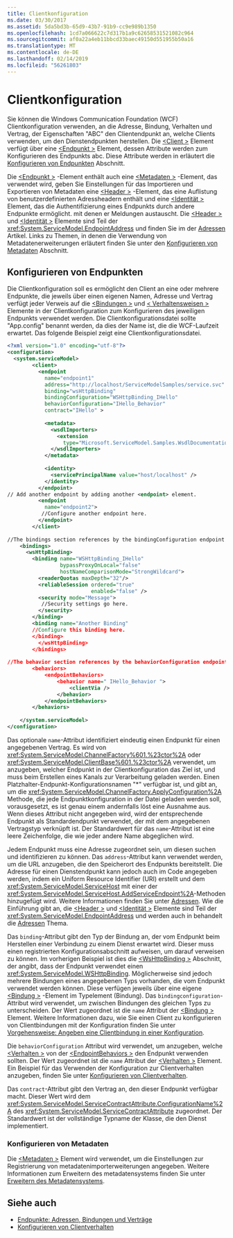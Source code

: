 ```yaml
---
title: Clientkonfiguration
ms.date: 03/30/2017
ms.assetid: 5da5bd3b-65d9-43b7-91b9-cc9e989b1350
ms.openlocfilehash: 1cd7a066622c7d317b1a9c62658531521082c964
ms.sourcegitcommit: af0a22a4eb11bbcd33baec49150d551955b50a16
ms.translationtype: MT
ms.contentlocale: de-DE
ms.lasthandoff: 02/14/2019
ms.locfileid: "56261803"
---
```

# <a name="client-configuration"></a>Clientkonfiguration
Sie können die Windows Communication Foundation (WCF) Clientkonfiguration verwenden, an die Adresse, Bindung, Verhalten und Vertrag, der Eigenschaften "ABC" den Clientendpunkt an, welche Clients verwenden, um den Dienstendpunkten herstellen. Die [ \<Client >](../../configure-apps/file-schema/wcf/client.md) Element verfügt über eine [ \<Endpunkt >](../../configure-apps/file-schema/wcf/endpoint-of-client.md) Element, dessen Attribute werden zum Konfigurieren des Endpunkts abc. Diese Attribute werden in erläutert die [Konfigurieren von Endpunkten](#configuring-endpoints) Abschnitt.  
  
 Die [ \<Endpunkt >](../../configure-apps/file-schema/wcf/endpoint-of-client.md) -Element enthält auch eine [ \<Metadaten >](../../configure-apps/file-schema/wcf/metadata.md) -Element, das verwendet wird, geben Sie Einstellungen für das Importieren und Exportieren von Metadaten eine [ \<Header >](../../configure-apps/file-schema/wcf/headers.md) -Element, das eine Auflistung von benutzerdefinierten Adressheadern enthält und eine [ \<Identität >](../../configure-apps/file-schema/wcf/identity.md) Element, das die Authentifizierung eines Endpunkts durch andere Endpunkte ermöglicht. mit denen er Meldungen austauscht. Die [ \<Header >](../../configure-apps/file-schema/wcf/headers.md) und [ \<Identität >](../../configure-apps/file-schema/wcf/identity.md) Elemente sind Teil der <xref:System.ServiceModel.EndpointAddress> und finden Sie im der [Adressen](../../wcf/feature-details/endpoint-addresses.md) Artikel. Links zu Themen, in denen die Verwendung von Metadatenerweiterungen erläutert finden Sie unter den [Konfigurieren von Metadaten](#configuring-metadata) Abschnitt.  
  
## <a name="configuring-endpoints"></a>Konfigurieren von Endpunkten  
 Die Clientkonfiguration soll es ermöglicht den Client an eine oder mehrere Endpunkte, die jeweils über einen eigenen Namen, Adresse und Vertrag verfügt jeder Verweis auf die [ \<Bindungen >](../../../../docs/framework/configure-apps/file-schema/wcf/bindings.md) und [ \< Verhaltensweisen >](../../../../docs/framework/configure-apps/file-schema/wcf/behaviors.md) Elemente in der Clientkonfiguration zum Konfigurieren des jeweiligen Endpunkts verwendet werden. Die Clientkonfigurationsdatei sollte "App.config" benannt werden, da dies der Name ist, die die WCF-Laufzeit erwartet. Das folgende Beispiel zeigt eine Clientkonfigurationsdatei.  
  
```xml  
<?xml version="1.0" encoding="utf-8"?>  
<configuration>  
  <system.serviceModel>  
        <client>  
          <endpoint  
            name="endpoint1"  
            address="http://localhost/ServiceModelSamples/service.svc"  
            binding="wsHttpBinding"  
            bindingConfiguration="WSHttpBinding_IHello"  
            behaviorConfiguration="IHello_Behavior"  
            contract="IHello" >  
  
            <metadata>  
              <wsdlImporters>  
                <extension  
                  type="Microsoft.ServiceModel.Samples.WsdlDocumentationImporter, WsdlDocumentation"/>  
              </wsdlImporters>  
            </metadata>  
  
            <identity>  
              <servicePrincipalName value="host/localhost" />  
            </identity>  
          </endpoint>  
// Add another endpoint by adding another <endpoint> element.  
          <endpoint  
            name="endpoint2">  
           //Configure another endpoint here.  
          </endpoint>  
        </client>  
  
//The bindings section references by the bindingConfiguration endpoint attribute.  
    <bindings>  
      <wsHttpBinding>  
        <binding name="WSHttpBinding_IHello"   
                 bypassProxyOnLocal="false"   
                 hostNameComparisonMode="StrongWildcard">  
          <readerQuotas maxDepth="32"/>  
          <reliableSession ordered="true"   
                           enabled="false" />  
          <security mode="Message">  
           //Security settings go here.  
          </security>  
        </binding>  
        <binding name="Another Binding"  
        //Configure this binding here.  
        </binding>  
          </wsHttpBinding>  
        </bindings>  
  
//The behavior section references by the behaviorConfiguration endpoint attribute.  
        <behaviors>  
            <endpointBehaviors>  
                <behavior name=" IHello_Behavior ">  
                    <clientVia />  
                </behavior>  
            </endpointBehaviors>  
        </behaviors>  
  
    </system.serviceModel>  
</configuration>  
```  
  
 Das optionale `name`-Attribut identifiziert eindeutig einen Endpunkt für einen angegebenen Vertrag. Es wird von <xref:System.ServiceModel.ChannelFactory%601.%23ctor%2A> oder <xref:System.ServiceModel.ClientBase%601.%23ctor%2A> verwendet, um anzugeben, welcher Endpunkt in der Clientkonfiguration das Ziel ist, und muss beim Erstellen eines Kanals zur Verarbeitung geladen werden. Einen Platzhalter-Endpunkt-Konfigurationsnamen "\*" verfügbar ist, und gibt an, um die <xref:System.ServiceModel.ChannelFactory.ApplyConfiguration%2A> Methode, die jede Endpunktkonfiguration in der Datei geladen werden soll, vorausgesetzt, es ist genau einem andernfalls löst eine Ausnahme aus. Wenn dieses Attribut nicht angegeben wird, wird der entsprechende Endpunkt als Standardendpunkt verwendet, der mit dem angegebenen Vertragstyp verknüpft ist. Der Standardwert für das `name`-Attribut ist eine leere Zeichenfolge, die wie jeder andere Name abgeglichen wird.  
  
 Jedem Endpunkt muss eine Adresse zugeordnet sein, um diesen suchen und identifizieren zu können. Das `address`-Attribut kann verwendet werden, um die URL anzugeben, die den Speicherort des Endpunkts bereitstellt. Die Adresse für einen Dienstendpunkt kann jedoch auch im Code angegeben werden, indem ein Uniform Resource Identifier (URI) erstellt und dem <xref:System.ServiceModel.ServiceHost> mit einer der <xref:System.ServiceModel.ServiceHost.AddServiceEndpoint%2A>-Methoden hinzugefügt wird. Weitere Informationen finden Sie unter [Adressen](../../../../docs/framework/wcf/feature-details/endpoint-addresses.md). Wie die Einführung gibt an, die [ \<Header >](../../../../docs/framework/configure-apps/file-schema/wcf/headers.md) und [ \<Identität >](../../../../docs/framework/configure-apps/file-schema/wcf/identity.md) Elemente sind Teil der <xref:System.ServiceModel.EndpointAddress> und werden auch in behandelt die [ Adressen](../../../../docs/framework/wcf/feature-details/endpoint-addresses.md) Thema.  
  
 Das `binding`-Attribut gibt den Typ der Bindung an, der vom Endpunkt beim Herstellen einer Verbindung zu einem Dienst erwartet wird. Dieser muss einen registrierten Konfigurationsabschnitt aufweisen, um darauf verweisen zu können. Im vorherigen Beispiel ist dies die [ \<WsHttpBinding >](../../../../docs/framework/configure-apps/file-schema/wcf/wshttpbinding.md) Abschnitt, der angibt, dass der Endpunkt verwendet einen <xref:System.ServiceModel.WSHttpBinding>. Möglicherweise sind jedoch mehrere Bindungen eines angegebenen Typs vorhanden, die vom Endpunkt verwendet werden können. Diese verfügen jeweils über eine eigene [ \<Bindung >](../../../../docs/framework/misc/binding.md) -Element im Typelement (Bindung). Das `bindingconfiguration`-Attribut wird verwendet, um zwischen Bindungen des gleichen Typs zu unterscheiden. Der Wert zugeordnet ist die `name` Attribut der [ \<Bindung >](../../../../docs/framework/misc/binding.md) Element. Weitere Informationen dazu, wie Sie einen Client zu konfigurieren von Clientbindungen mit der Konfiguration finden Sie unter [Vorgehensweise: Angeben eine Clientbindung in einer Konfiguration](../../../../docs/framework/wcf/how-to-specify-a-client-binding-in-configuration.md).  
  
 Die `behaviorConfiguration` Attribut wird verwendet, um anzugeben, welche [ \<Verhalten >](../../../../docs/framework/configure-apps/file-schema/wcf/behavior-of-endpointbehaviors.md) von der [ \<EndpointBehaviors >](../../../../docs/framework/configure-apps/file-schema/wcf/endpointbehaviors.md) den Endpunkt verwenden sollten. Der Wert zugeordnet ist die `name` Attribut der [ \<Verhalten >](../../../../docs/framework/configure-apps/file-schema/wcf/behavior-of-endpointbehaviors.md) Element. Ein Beispiel für das Verwenden der Konfiguration zur Clientverhalten anzugeben, finden Sie unter [Konfigurieren von Clientverhalten](../../../../docs/framework/wcf/configuring-client-behaviors.md).  
  
 Das `contract`-Attribut gibt den Vertrag an, den dieser Endpunkt verfügbar macht. Dieser Wert wird dem <xref:System.ServiceModel.ServiceContractAttribute.ConfigurationName%2A> des <xref:System.ServiceModel.ServiceContractAttribute> zugeordnet. Der Standardwert ist der vollständige Typname der Klasse, die den Dienst implementiert.  
  
### <a name="configuring-metadata"></a>Konfigurieren von Metadaten  
 Die [ \<Metadaten >](../../../../docs/framework/configure-apps/file-schema/wcf/metadata.md) Element wird verwendet, um die Einstellungen zur Registrierung von metadatenimporterweiterungen angegeben. Weitere Informationen zum Erweitern des metadatensystems finden Sie unter [Erweitern des Metadatensystems](../../../../docs/framework/wcf/extending/extending-the-metadata-system.md).  
  
## <a name="see-also"></a>Siehe auch
- [Endpunkte: Adressen, Bindungen und Verträge](../../../../docs/framework/wcf/feature-details/endpoints-addresses-bindings-and-contracts.md)
- [Konfigurieren von Clientverhalten](../../../../docs/framework/wcf/configuring-client-behaviors.md)
